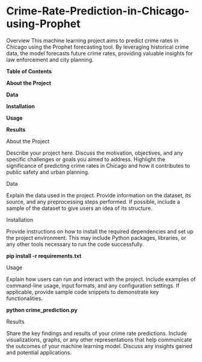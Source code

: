 # Crime-Rate-Prediction-in-Chicago-using-Prophet

Overview
This machine learning project aims to predict crime rates in Chicago using the Prophet forecasting tool. By leveraging historical crime data, the model forecasts future crime rates, providing valuable insights for law enforcement and city planning.

**Table of Contents**

**About the Project**

**Data**

**Installation**

**Usage**

**Results**

About the Project

Describe your project here. Discuss the motivation, objectives, and any specific challenges or goals you aimed to address. Highlight the significance of predicting crime rates in Chicago and how it contributes to public safety and urban planning.

Data

Explain the data used in the project. Provide information on the dataset, its source, and any preprocessing steps performed. If possible, include a sample of the dataset to give users an idea of its structure.

Installation

Provide instructions on how to install the required dependencies and set up the project environment. This may include Python packages, libraries, or any other tools necessary to run the code successfully.


**pip install -r requirements.txt**

Usage

Explain how users can run and interact with the project. Include examples of command-line usage, input formats, and any configuration settings. If applicable, provide sample code snippets to demonstrate key functionalities.


**python crime_prediction.py**

Results

Share the key findings and results of your crime rate predictions. Include visualizations, graphs, or any other representations that help communicate the outcomes of your machine learning model. Discuss any insights gained and potential applications.
